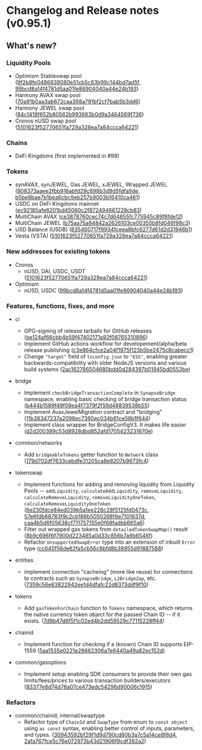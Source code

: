 # Changelog and Release notes (v0.95.1)

## What's new?

### Liquidity Pools

- Optimism Stableswap pool ([9f2b8fe0486838080e51cb5c83b99c144bd7ad5f](https://github.com/synapsecns/sdk/commits/9f2b8fe0486838080e51cb5c83b99c144bd7ad5f), [99bcd8a14f4781d5aa01fe86904040a44e24b193](https://github.com/synapsecns/sdk/commits/99bcd8a14f4781d5aa01fe86904040a44e24b193))
- Harmony AVAX swap pool ([70a91b0aa3ab672caa368a791bf2cf7bab5b3dd6](https://github.com/synapsecns/sdk/commits/70a91b0aa3ab672caa368a791bf2cf7bab5b3dd6))
- Harmony JEWEL swap pool ([84c1418f652b80562b993663b0d9a3464569f736](https://github.com/synapsecns/sdk/commits/84c1418f652b80562b993663b0d9a3464569f736))
- Cronos nUSD swap pool ([5101623f52770651fa729a328ea7a84ccca64221](https://github.com/synapsecns/sdk/commits/5101623f52770651fa729a328ea7a84ccca64221))

### Chains

- DeFi Kingdoms (first implemented in #99)

### Tokens

- synAVAX, synJEWEL, Gas JEWEL, xJEWEL, Wrapped JEWEL ([808373aaee2fbb916abfd29c698b3d9d5fdfa9de](https://github.com/synapsecns/sdk/commits/808373aaee2fbb916abfd29c698b3d9d5fdfa9de), [b5be8bae7b1bea6cbc9eb257b9003b16410ca461](https://github.com/synapsecns/sdk/commits/b5be8bae7b1bea6cbc9eb257b9003b16410ca461))
- USDC on DeFi Kingdoms mainnet ([ec92185afe6201bd45060c2f872494661228cb83](https://github.com/synapsecns/sdk/commits/ec92185afe6201bd45060c2f872494661228cb83))
- MultiChain AVAX ([ce3878760cec74c7d64655fc775945c89f8fde12](https://github.com/synapsecns/sdk/commits/ce3878760cec74c7d64655fc775945c89f8fde12))
- MultiChain JEWEL ([b75aa75a84842a2626103ce00355b8fd046f98c3](https://github.com/synapsecns/sdk/commits/b75aa75a84842a2626103ce00355b8fd046f98c3))
- USD Balance (USDB) ([835460717f9934fceea8bfc6277d61d2d31946b1](https://github.com/synapsecns/sdk/commits/835460717f9934fceea8bfc6277d61d2d31946b1))
- Vesta (VSTA) ([5101623f52770651fa729a328ea7a84ccca64221](https://github.com/synapsecns/sdk/commits/5101623f52770651fa729a328ea7a84ccca64221))

### New addresses for existing tokens

- Cronos
  - nUSD, DAI, USDC, USDT ([5101623f52770651fa729a328ea7a84ccca64221](https://github.com/synapsecns/sdk/commits/5101623f52770651fa729a328ea7a84ccca64221))
- Optimism
  -  nUSD, USDC ([99bcd8a14f4781d5aa01fe86904040a44e24b193](https://github.com/synapsecns/sdk/commits/99bcd8a14f4781d5aa01fe86904040a44e24b193))

### Features, functions, fixes, and more

- ci
  - GPG-signing of release tarballs for GitHub releases ([be124af66cbb4b59f47402171a92f08765310896](https://github.com/synapsecns/sdk/commits/be124af66cbb4b59f47402171a92f08765310896))
  - Implement GitHub actions workflow for developement/alpha/beta release publishing ([c3e864cfce2a04f1975f123b5be2475c8cabecc1](https://github.com/synapsecns/sdk/commits/c3e864cfce2a04f1975f123b5be2475c8cabecc1))
  - Change `"target"` field of `tsconfig.json` to `"ES5"`, enabling greater backwards-compatibility with older NodeJS versions and various build systems ([2ac162786504680bdd0d284397b01945bd0553be](https://github.com/synapsecns/sdk/commits/2ac162786504680bdd0d284397b01945bd0553be))
- bridge
  - Implement `checkBridgeTransactionComplete` in `SynapseBridge` namespace, enabling basic checking of bridge transaction status ([b444b1589f49f09ea4f7379f2f59d48839538b55](https://github.com/synapsecns/sdk/commits/b444b1589f49f09ea4f7379f2f59d48839538b55))
  - Implement AvaxJewelMigration contract and "bridging" ([11b38347237a2098ec7360ec034b61ce58b1f644](https://github.com/synapsecns/sdk/commits/11b38347237a2098ec7360ec034b61ce58b1f644))
  - Implement class wrapper for BridgeConfigV3. It makes life easier ([d2d200389c53d8928dbd852afd1705423231870e](https://github.com/synapsecns/sdk/commits/d2d200389c53d8928dbd852afd1705423231870e))
- common/networks
  - Add `bridgeableTokens` getter function to `Network` class ([179d702df7633cebdfe31205ca8e8207b9673fc4](https://github.com/synapsecns/sdk/commits/179d702df7633cebdfe31205ca8e8207b9673fc4))
- tokenswap
  - Implement functions for adding and removing liquidity from Liquidity Pools -- `addLiquidity`, `calculateAddLiquidity`, `removeLiquidity`, `calculateRemoveLiquidity`, `removeLiquidityOneToken`, `calculateRemoveLiquidityOneToken` ([6e230fdce84ed039b5a1ee228c28f5125fd0473c](https://github.com/synapsecns/sdk/commits/6e230fdce84ed039b5a1ee228c28f5125fd0473c), [57e6fdb68783f9c2cb186b5050268f6e7101637d](https://github.com/synapsecns/sdk/commits/57e6fdb68783f9c2cb186b5050268f6e7101637d), [caa4b5d6f05638cf711757155e0f68fadbb665a6](https://github.com/synapsecns/sdk/commits/caa4b5d6f05638cf711757155e0f68fadbb665a6))
  - Filter out wrapped gas tokens from `detailedTokenSwapMap()` result ([8b9c696f6f7900d223485a0d33c856b7a9b6546f](https://github.com/synapsecns/sdk/commits/8b9c696f6f7900d223485a0d33c856b7a9b6546f))
  - Refactor `UnsupportedSwapError` type into an extension of inbuilt `Error` type ([cc645f56de62fa5cb56c8bfd8b38955d91887588](https://github.com/synapsecns/sdk/commits/cc645f56de62fa5cb56c8bfd8b38955d91887588))
- entities
  - implement connection "cacheing" (more like reuse) for connections to contracts such as `SynapseBridge`, `L2BridgeZap`, etc. ([7359c56e63822942ee1d4dfafc22d8373ddf9f10](https://github.com/synapsecns/sdk/commits/7359c56e63822942ee1d4dfafc22d8373ddf9f10))
- tokens
  - Add `gasTokenForChain` function to `Tokens` namespace, which returns the native currency token object for the passed Chain ID -- if it exists. ([7d9b47d6f5f1c02ed4b2dd59529c77115228ff44](https://github.com/synapsecns/sdk/commits/7d9b47d6f5f1c02ed4b2dd59529c77115228ff44))

- chainid
  - Implement function for checking if a (known) Chain ID supports EIP-1559 ([5aa1535e0221e28662306a7e6440a49a82ec152d](https://github.com/synapsecns/sdk/commits/5aa1535e0221e28662306a7e6440a49a82ec152d))

- common/gasoptions
  - Implement setup enabling SDK consumers to provide their own gas limits/fees/prices to various transaction builders/executors ([83377e8d74d78a07ce473edc54296d90006c1915](https://github.com/synapsecns/sdk/commits/83377e8d74d78a07ce473edc54296d90006c1915))

### Refactors

- common/chainid, internal/swaptype
  - Refactor type of `ChainId` and `SwapType` from enum to `const object` using `as const` syntax, enabling better control of inputs, parameters, and types. ([30943592bf29f1d9d790cd80b3a7c5a14ce8f8d4](https://github.com/synapsecns/sdk/commits/30943592bf29f1d9d790cd80b3a7c5a14ce8f8d4), [2afa767fce5c76e072973b43d21906f9cdf382a2](https://github.com/synapsecns/sdk/commits/2afa767fce5c76e072973b43d21906f9cdf382a2)) 
